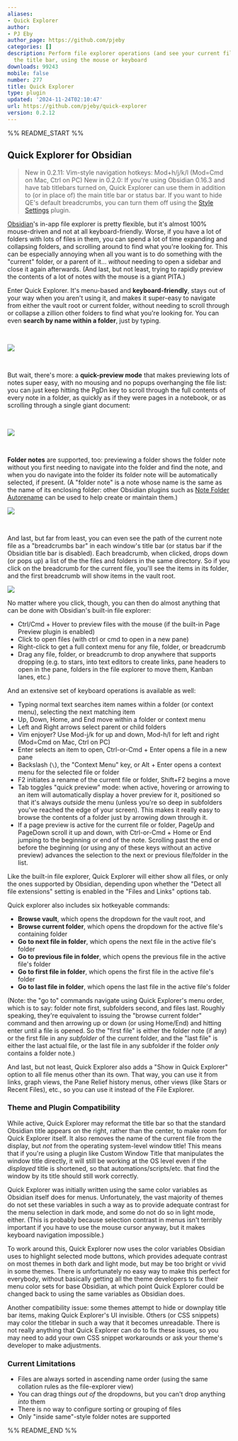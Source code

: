 ```yaml
---
aliases:
- Quick Explorer
author:
- PJ Eby
author_page: https://github.com/pjeby
categories: []
description: Perform file explorer operations (and see your current file path) from
  the title bar, using the mouse or keyboard
downloads: 99243
mobile: false
number: 277
title: Quick Explorer
type: plugin
updated: '2024-11-24T02:10:47'
url: https://github.com/pjeby/quick-explorer
version: 0.2.12
---
```


%% README_START %%

## Quick Explorer for Obsidian

> New in 0.2.11: Vim-style navigation hotkeys: Mod+h/j/k/l (Mod=Cmd on Mac, Ctrl on PC)
> New in 0.2.0: If you're using Obsidian 0.16.3 and have tab titlebars turned on, Quick Explorer can use them in addition to (or in place of) the main title bar or status bar. If you want to hide QE's default breadcrumbs, you can turn them off using the [Style Settings](https://github.com/mgmeyers/obsidian-style-settings) plugin.

[Obsidian](https://obsidian.md)'s in-app file explorer is pretty flexible, but it's almost 100% mouse-driven and not at all keyboard-friendly.  Worse, if you have a lot of folders with lots of files in them, you can spend a lot of time expanding and collapsing folders, and scrolling around to find what you're looking for.  This can be especially annoying when all you want is to do something with the "current" folder, or a parent of it...  *without* needing to open a sidebar and close it again afterwards.  (And last, but not least, trying to rapidly preview the contents of a lot of notes with the mouse is a giant PITA.)

Enter Quick Explorer.  It's menu-based and **keyboard-friendly**, stays out of your way when you aren't using it, and makes it super-easy to navigate from either the vault root or current folder, without needing to scroll through or collapse a zillion other folders to find what you're looking for.  You can even **search by name within a folder**, just by typing.

&nbsp;

![](https://raw.githubusercontent.com/pjeby/quick-explorer/master/quick-explorer.png)

&nbsp;

But wait, there's more: a **quick-preview mode** that makes previewing lots of notes super easy, with no mousing and no popups overhanging the file list: you can just keep hitting the PgDn key to scroll through the full contents of every note in a folder, as quickly as if they were pages in a notebook, or as scrolling through a single giant document:

&nbsp;

![](https://raw.githubusercontent.com/pjeby/quick-explorer/master/quick-preview.png)

&nbsp;

**Folder notes** are supported, too: previewing a folder shows the folder note without you first needing to navigate into the folder and find the note, and when you do navigate into the folder its folder note will be automatically selected, if present.  (A "folder note" is a note whose name is the same as the name of its enclosing folder: other Obsidian plugins such as [Note Folder Autorename](https://github.com/pjeby/note-folder-autorename) can be used to help create or maintain them.)

![](https://raw.githubusercontent.com/pjeby/quick-explorer/master/folder-note.png)

&nbsp;

And last, but far from least, you can even see the path of the current note file as a "breadcrumbs bar" in each window's title bar (or status bar if the Obsidian title bar is disabled).  Each breadcrumb, when clicked, drops down (or pops up) a list of the the files and folders in the same directory.  So if you click on the breadcrumb for the current file, you'll see the items in its folder, and the first breadcrumb will show items in the vault root.

![](https://raw.githubusercontent.com/pjeby/quick-explorer/master/breadcrumbs.png)

No matter where you click, though, you can then do almost anything that can be done with Obsidian's built-in file explorer:

* Ctrl/Cmd + Hover to preview files with the mouse (if the built-in Page Preview plugin is enabled)
* Click to open files (with ctrl or cmd to open in a new pane)
* Right-click to get a full context menu for any file, folder, or breadcrumb
* Drag any file, folder, or breadcrumb to drop anywhere that supports dropping (e.g. to stars, into text editors to create links, pane headers to open in the pane, folders in the file explorer to move them, Kanban lanes, etc.)

And an extensive set of keyboard operations is available as well:

* Typing normal text searches item names within a folder (or context menu), selecting the next matching item
* Up, Down, Home, and End move within a folder or context menu
* Left and Right arrows select parent or child folders
* Vim enjoyer?  Use Mod-j/k for up and down, Mod-h/l for left and right  (Mod=Cmd on Mac, Ctrl on PC)
* Enter selects an item to open, Ctrl-or-Cmd + Enter opens a file in a new pane
* Backslash (`\`), the "Context Menu" key, or Alt + Enter opens a context menu for the selected file or folder
* F2 initiates a rename of the current file or folder, Shift+F2 begins a move
* Tab toggles "quick preview" mode: when active, hovering or arrowing to an item will automatically display a hover preview for it, positioned so that it's always *outside* the menu (unless you're so deep in subfolders you've reached the edge of your screen).  This makes it really easy to browse the contents of a folder just by arrowing down through it.
* If a page preview is active for the current file or folder, PageUp and PageDown scroll it up and down, with Ctrl-or-Cmd + Home or End jumping to the beginning or end of the note.  Scrolling past the end or before the beginning (or using any of these keys without an active preview) advances the selection to the next or previous file/folder in the list.

Like the built-in file explorer, Quick Explorer will either show all files, or only the ones supported by Obsidian, depending upon whether the "Detect all file extensions" setting is enabled in the "Files and Links" options tab.

Quick explorer also includes six hotkeyable commands:

* **Browse vault**, which opens the dropdown for the vault root, and
* **Browse current folder**, which opens the dropdown for the active file's containing folder
* **Go to next file in folder**, which opens the next file in the active file's folder
* **Go to previous file in folder**, which opens the previous file in the active file's folder
* **Go to first file in folder**, which opens the first file in the active file's folder
* **Go to last file in folder**, which opens the last file in the active file's folder

(Note: the "go to" commands navigate using Quick Explorer's menu order, which is to say: folder note first, subfolders second, and files last.  Roughly speaking, they're equivalent to issuing the "browse current folder" command and then arrowing up or down (or using Home/End) and hitting enter until a file is opened.  So the "first file" is either the folder note (if any) or the first file in any *subfolder* of the current folder, and the "last file" is either the last actual file, or the last file in any subfolder if the folder *only* contains a folder note.)

And last, but not least, Quick Explorer also adds a "Show in Quick Explorer" option to all file menus other than its own.  That way, you can use it from links, graph views, the Pane Relief history menus, other views (like Stars or Recent Files), etc., so you can use it instead of the File Explorer.

### Theme and Plugin Compatibility

While active, Quick Explorer may reformat the title bar so that the standard Obsidian title appears on the right, rather than the center, to make room for Quick Explorer itself.  It also removes the name of the current file from the display, but *not* from the operating system-level window title!  This means that if you're using a plugin like Custom Window Title that manipulates the window title directly, it will still be working at the OS level even if the *displayed* title is shortened, so that automations/scripts/etc. that find the window by its title should still work correctly.

Quick Explorer was initially written using the same color variables as Obsidian itself does for menus.  Unfortunately, the vast majority of themes do not set these variables in such a way as to provide adequate contrast for the menu selection in dark mode, and some do not do so in light mode, either.  (This is probably because selection contrast in menus isn't terribly important if you have to use the mouse cursor anyway, but it makes keyboard navigation impossible.)

To work around this, Quick Explorer now uses the color variables Obsidian uses to highlight selected mode buttons, which provides adequate contrast on most themes in both dark and light mode, but may be too bright or vivid in some themes.  There is unfortunately no easy way to make this perfect for everybody, without basically getting all the theme developers to fix their menu color sets for base Obsidian, at which point Quick Explorer could be changed back to using the same variables as Obsidian does.

Another compatibility issue: some themes attempt to hide or downplay title bar items, making Quick Explorer's UI invisible.  Others (or CSS snippets) may color the titlebar in such a way that it becomes unreadable.  There is not really anything that Quick Explorer can do to fix these issues, so you may need to add your own CSS snippet workarounds or ask your theme's developer to make adjustments.

### Current Limitations

* Files are always sorted in ascending name order (using the same collation rules as the file-explorer view)
* You can drag things *out of* the dropdowns, but you can't drop anything *into* them
* There is no way to configure sorting or grouping of files
* Only "inside same"-style folder notes are supported



%% README_END %%